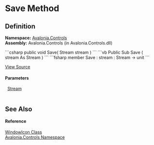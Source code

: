 # Save Method




## Definition
**Namespace:** <a href="N_Avalonia_Controls">Avalonia.Controls</a>  
**Assembly:** Avalonia.Controls (in Avalonia.Controls.dll)

<Tabs groupId="api-code-preview">
<TabItem value="csharp" label="C#">
```csharp
public void Save(
	Stream stream
)
```
</TabItem>
<TabItem value="vb" label="VB">
```vb
Public Sub Save ( 
	stream As Stream
)
```
</TabItem>
<TabItem value="fsharp" label="F#">
```fsharp
member Save : 
        stream : Stream -> unit 
```
</TabItem>
</Tabs>



<a href="https://github.com/AvaloniaUI/Avalonia/tree/master/src/Avalonia.Controls/WindowIcon.cs#L29" title="View the source code">View Source</a>



#### Parameters
<dl><dt>  <a href="https://learn.microsoft.com/dotnet/api/system.io.stream" target="_blank" rel="noopener noreferrer">Stream</a></dt><dd> </dd></dl>

## See Also


#### Reference
<a href="T_Avalonia_Controls_WindowIcon">WindowIcon Class</a>  
<a href="N_Avalonia_Controls">Avalonia.Controls Namespace</a>  

